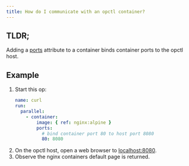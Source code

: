 ```yaml
---
title: How do I communicate with an opctl container?
---
```


## TLDR;
Adding a [ports](../../reference/opspec/op-directory/op/call/container/index.md#ports) attribute to a container binds container ports to the opctl host.

## Example
1. Start this op: 
    ```yaml
    name: curl
    run:
      parallel:
        - container:
            image: { ref: nginx:alpine }
            ports:
              # bind container port 80 to host port 8080
              80: 8080
    ```
1. On the opctl host, open a web browser to [localhost:8080](localhost:8080).
1. Observe the nginx containers default page is returned. 
